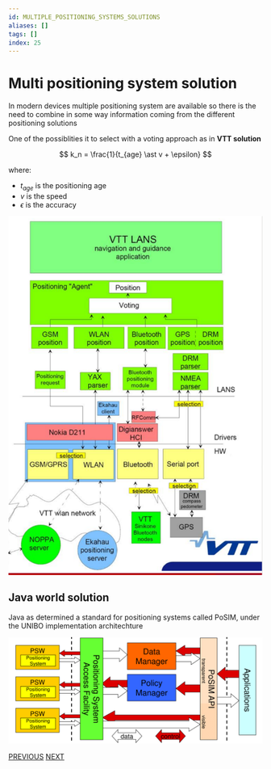 ```yaml
---
id: MULTIPLE_POSITIONING_SYSTEMS_SOLUTIONS
aliases: []
tags: []
index: 25
---
```


# Multi positioning system solution

In modern devices multiple positioning system are available so there is the need to combine in some way information coming from the different positioning solutions

One of the possiblities it to select with a voting approach as in **VTT solution**

$$
k_n = \frac{1}{t_{age} \ast v + \epsilon}
$$

where:
- $t_{age}$ is the positioning age
- $v$ is the speed
- $\epsilon$ is the accuracy

![](assets/mobile_systems/Pasted%20image%2020240609161400.png)

## Java world solution

Java as determined a standard for positioning systems called PoSIM, under the UNIBO implementation architechture

![](assets/mobile_systems/Pasted%20image%2020240609161539.png)

[PREVIOUS](mobile_systems/positioning_systems/ekahau.md) [NEXT](mobile_systems/mobility/mobility_ip_networks.md)
